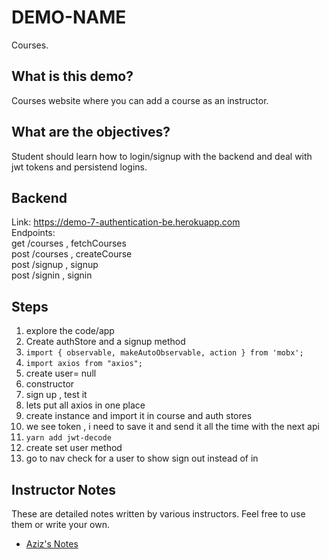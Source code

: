 # DEMO-NAME

Courses.

## What is this demo?

Courses website where you can add a course as an instructor.

## What are the objectives?

Student should learn how to login/signup with the backend and deal with jwt tokens and persistend logins.

## Backend

Link: https://demo-7-authentication-be.herokuapp.com
<br/>
Endpoints:
<br/>
get /courses , fetchCourses
<br/>
post /courses , createCourse
<br/>
post /signup , signup
<br/>
post /signin , signin

## Steps

1. explore the code/app
2. Create authStore and a signup method
3. `import { observable, makeAutoObservable, action } from 'mobx';`
4. `import axios from "axios";`
5. create user= null
6. constructor
7. sign up , test it 
8. lets put all axios in one place 
9. create instance and import it in course and auth stores
10. we see token , i need to save it and send it all the time with the next api
11. `yarn add jwt-decode`
12. create set user method 
13. go to nav check for a user to show sign out instead of in


## Instructor Notes

These are detailed notes written by various instructors. Feel free to use them or write your own.

- [Aziz's Notes](https://github.com/JoinCODED/DEMO-Template/blob/main/aziz.md)
